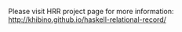 Please visit HRR project page for more information:
    http://khibino.github.io/haskell-relational-record/
